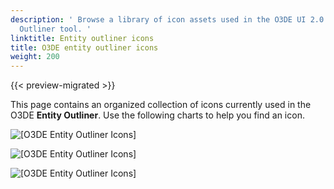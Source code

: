 ```yaml
---
description: ' Browse a library of icon assets used in the O3DE UI 2.0 Entity
  Outliner tool. '
linktitle: Entity outliner icons
title: O3DE entity outliner icons
weight: 200
---
```


{{< preview-migrated >}}

This page contains an organized collection of icons currently used in the O3DE **Entity Outliner**. Use the following charts to help you find an icon.

![\[O3DE Entity Outliner Icons\]](/images/tools-ui/icons-entity-outliner.png)

![\[O3DE Entity Outliner Icons\]](/images/tools-ui/icons-entity-outliner-2.png)

![\[O3DE Entity Outliner Icons\]](/images/tools-ui/icons-entity-outliner-3.png)
